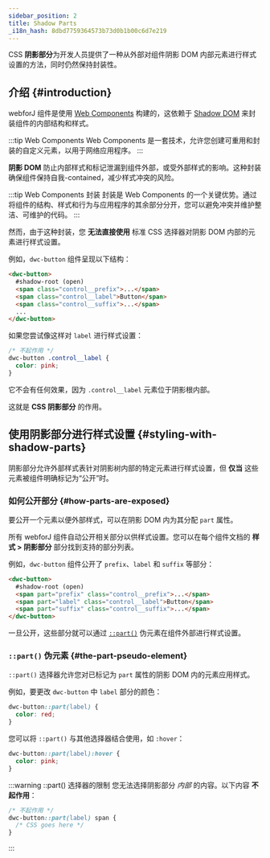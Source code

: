 ```yaml
---
sidebar_position: 2
title: Shadow Parts
_i18n_hash: 8dbd7759364573b73d0b1b00c6d7e219
---
```

CSS **阴影部分**为开发人员提供了一种从外部对组件阴影 DOM 内部元素进行样式设置的方法，同时仍然保持封装性。

## 介绍 {#introduction}

webforJ 组件是使用 [Web Components](https://developer.mozilla.org/en-US/docs/Web/Web_Components) 构建的，这依赖于 [Shadow DOM](https://developer.mozilla.org/en-US/docs/Web/Web_Components/Using_shadow_DOM) 来封装组件的内部结构和样式。

:::tip Web Components
Web Components 是一套技术，允许您创建可重用和封装的自定义元素，以用于网络应用程序。
:::

**阴影 DOM** 防止内部样式和标记泄漏到组件外部，或受外部样式的影响。这种封装确保组件保持自我-contained，减少样式冲突的风险。

:::tip Web Components 封装
封装是 Web Components 的一个关键优势。通过将组件的结构、样式和行为与应用程序的其余部分分开，您可以避免冲突并维护整洁、可维护的代码。
:::

然而，由于这种封装，您 **无法直接使用** 标准 CSS 选择器对阴影 DOM 内部的元素进行样式设置。

例如，`dwc-button` 组件呈现以下结构：

```html {2}
<dwc-button>
  #shadow-root (open)
  <span class="control__prefix">...</span>
  <span class="control__label">Button</span>
  <span class="control__suffix">...</span>
  ...
</dwc-button>
```

如果您尝试像这样对 `label` 进行样式设置：

```css
/* 不起作用 */
dwc-button .control__label {
  color: pink;
}
```

它不会有任何效果，因为 `.control__label` 元素位于阴影根内部。

这就是 **CSS 阴影部分** 的作用。

## 使用阴影部分进行样式设置 {#styling-with-shadow-parts}

阴影部分允许外部样式表针对阴影树内部的特定元素进行样式设置，但 **仅当** 这些元素被组件明确标记为“公开”时。

### 如何公开部分 {#how-parts-are-exposed}

要公开一个元素以便外部样式，可以在阴影 DOM 内为其分配 `part` 属性。

所有 webforJ 组件自动公开相关部分以供样式设置。您可以在每个组件文档的 **样式 > 阴影部分** 部分找到支持的部分列表。

例如，`dwc-button` 组件公开了 `prefix`、`label` 和 `suffix` 等部分：

```html
<dwc-button>
  #shadow-root (open)
  <span part="prefix" class="control__prefix">...</span>
  <span part="label" class="control__label">Button</span>
  <span part="suffix" class="control__suffix">...</span>
</dwc-button>
```

一旦公开，这些部分就可以通过 [`::part()`](https://developer.mozilla.org/en-US/docs/Web/CSS/::part) 伪元素在组件外部进行样式设置。

### `::part()` 伪元素 {#the-part-pseudo-element}

`::part()` 选择器允许您对已标记为 `part` 属性的阴影 DOM 内的元素应用样式。

例如，要更改 `dwc-button` 中 `label` 部分的颜色：

```css
dwc-button::part(label) {
  color: red;
}
```

您可以将 `::part()` 与其他选择器结合使用，如 `:hover`：

```css
dwc-button::part(label):hover {
  color: pink;
}
```

:::warning ::part() 选择器的限制
您无法选择阴影部分 *内部* 的内容。以下内容 **不起作用**：

```css
/* 不起作用 */
dwc-button::part(label) span {
  /* CSS goes here */
}
```
:::
